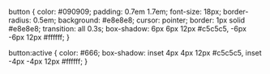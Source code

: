 button {
  color: #090909;
  padding: 0.7em 1.7em;
  font-size: 18px;
  border-radius: 0.5em;
  background: #e8e8e8;
  cursor: pointer;
  border: 1px solid #e8e8e8;
  transition: all 0.3s;
  box-shadow: 6px 6px 12px #c5c5c5, -6px -6px 12px #ffffff;
}

button:active {
  color: #666;
  box-shadow: inset 4px 4px 12px #c5c5c5, inset -4px -4px 12px #ffffff;
}